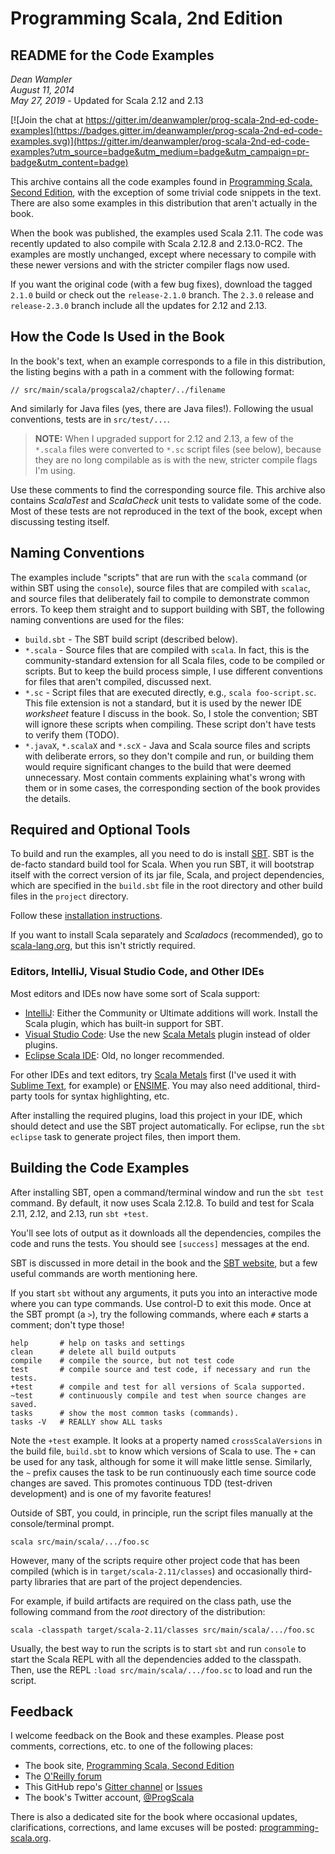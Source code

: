 # Programming Scala, 2nd Edition

## README for the Code Examples

*Dean Wampler*<br/>
*August 11, 2014*<br/>
*May 27, 2019* - Updated for Scala 2.12 and 2.13

[![Join the chat at https://gitter.im/deanwampler/prog-scala-2nd-ed-code-examples](https://badges.gitter.im/deanwampler/prog-scala-2nd-ed-code-examples.svg)](https://gitter.im/deanwampler/prog-scala-2nd-ed-code-examples?utm_source=badge&utm_medium=badge&utm_campaign=pr-badge&utm_content=badge)

This archive contains all the code examples found in [Programming Scala, Second Edition](http://shop.oreilly.com/product/0636920033073.do), with the exception of some trivial code snippets in the text. There are also some examples in this distribution that aren't actually in the book.

When the book was published, the examples used Scala 2.11. The code was recently updated to also compile with Scala 2.12.8 and 2.13.0-RC2. The examples are mostly unchanged, except where necessary to compile with these newer versions and with the stricter compiler flags now used.

If you want the original code (with a few bug fixes), download the tagged `2.1.0` build or check out the `release-2.1.0` branch. The `2.3.0` release and `release-2.3.0` branch include all the updates for 2.12 and 2.13.

## How the Code Is Used in the Book

In the book's text, when an example corresponds to a file in this distribution, the listing begins with a path in a comment with the following format:

```
// src/main/scala/progscala2/chapter/../filename
```

And similarly for Java files (yes, there are Java files!). Following the usual conventions, tests are in `src/test/...`.

> **NOTE:** When I upgraded support for 2.12 and 2.13, a few of the `*.scala` files were converted to `*.sc` script files (see below), because they are no long compilable as is with the new, stricter compile flags I'm using.

Use these comments to find the corresponding source file. This archive also contains *ScalaTest* and *ScalaCheck* unit tests to validate some of the code. Most of these tests are not reproduced in the text of the book, except when discussing testing itself.

## Naming Conventions

The examples include "scripts" that are run with the `scala` command (or within SBT using the `console`), source files that are compiled with `scalac`, and source files that deliberately fail to compile to demonstrate common errors. To keep them straight and to support building with SBT, the following naming conventions are used for the files:

- `build.sbt` - The SBT build script (described below).
- `*.scala` - Source files that are compiled with `scala`. In fact, this is the community-standard extension for all Scala files, code to be compiled or scripts. But to keep the build process simple, I use different conventions for files that aren't compiled, discussed next.
- `*.sc` - Script files that are executed directly, e.g., `scala foo-script.sc`. This file extension is not a standard, but it is used by the newer IDE *worksheet* feature I discuss in the book. So, I stole the convention; SBT will ignore these scripts when compiling. These script don't have tests to verify them (TODO).
- `*.javaX`, `*.scalaX` and `*.scX` - Java and Scala source files and scripts with deliberate errors, so they don't compile and run, or building them would require significant changes to the build that were deemed unnecessary. Most contain comments explaining what's wrong with them or in some cases, the corresponding section of the book provides the details.

## Required and Optional Tools

To build and run the examples, all you need to do is install [SBT](http://www.scala-sbt.org/release/docs/Getting-Started/Setup.html). SBT is the de-facto standard build tool for Scala. When you run SBT, it will bootstrap itself with the correct version of its jar file, Scala, and project dependencies, which are specified in the `build.sbt` file in the root directory and other build files in the `project` directory.

Follow these [installation instructions](http://www.scala-sbt.org/release/docs/Getting-Started/Setup.html).

If you want to install Scala separately and *Scaladocs* (recommended), go to [scala-lang.org](http://scala-lang.org), but this isn't strictly required.

### Editors, IntelliJ, Visual Studio Code, and Other IDEs

Most editors and IDEs now have some sort of Scala support:

* [IntelliJ](https://www.jetbrains.com/idea/): Either the Community or Ultimate additions will work. Install the Scala plugin, which has built-in support for SBT.
* [Visual Studio Code](https://code.visualstudio.com/): Use the new [Scala Metals](https://scalameta.org/metals/) plugin instead of older plugins.
* [Eclipse Scala IDE](http://scala-ide.org): Old, no longer recommended.

For other IDEs and text editors, try [Scala Metals](https://scalameta.org/metals/) first (I've used it with [Sublime Text](https://www.sublimetext.com/), for example) or [ENSIME](http://ensime.github.io/). You may also need additional, third-party tools for syntax highlighting, etc.

After installing the required plugins, load this project in your IDE, which should detect and use the SBT project automatically. For eclipse, run the `sbt eclipse` task to generate project files, then import them.

## Building the Code Examples

After installing SBT, open a command/terminal window and run the `sbt test` command. By default, it now uses Scala 2.12.8. To build and test for Scala 2.11, 2.12, and 2.13, run `sbt +test`.

You'll see lots of output as it downloads all the dependencies, compiles the code and runs the tests. You should see `[success]` messages at the end.

SBT is discussed in more detail in the book and the [SBT website](https://www.scala-sbt.org/), but a few useful commands are worth mentioning here.

If you start `sbt` without any arguments, it puts you into an interactive mode where you can type commands. Use control-D to exit this mode. Once at the SBT prompt (a `>`), try the following commands, where each `#` starts a comment; don't type those!

	help       # help on tasks and settings
	clean      # delete all build outputs
	compile    # compile the source, but not test code
	test       # compile source and test code, if necessary and run the tests.
	+test      # compile and test for all versions of Scala supported.
	~test      # continuously compile and test when source changes are saved.
	tasks      # show the most common tasks (commands).
	tasks -V   # REALLY show ALL tasks

Note the `+test` example. It looks at a property named `crossScalaVersions` in the build file, `build.sbt` to know which versions of Scala to use. The `+` can be used for any task, although for some it will make little sense. Similarly, the `~` prefix causes the task to be run continuously each time source code changes are saved. This promotes continuous TDD (test-driven development) and is one of my favorite features!

Outside of SBT, you could, in principle, run the script files manually at the console/terminal prompt.

    scala src/main/scala/.../foo.sc

However, many of the scripts require other project code that has been compiled (which is in `target/scala-2.11/classes`) and occasionally third-party libraries that are part of the project dependencies.

For example, if build artifacts are required on the class path, use the following command from the *root* directory of the distribution:

    scala -classpath target/scala-2.11/classes src/main/scala/.../foo.sc

Usually, the best way to run the scripts is to start `sbt` and run `console` to start the Scala REPL with all the dependencies added to the classpath. Then, use the REPL `:load src/main/scala/.../foo.sc` to load and run the script.

## Feedback

I welcome feedback on the Book and these examples. Please post comments, corrections, etc. to one of the following places:

* The book site, [Programming Scala, Second Edition](http://shop.oreilly.com/product/0636920033073.do)
* The [O'Reilly forum](http://forums.oreilly.com/)
* This GitHub repo's [Gitter channel](https://gitter.im/deanwampler/prog-scala-2nd-ed-code-examples) or [Issues](https://github.com/deanwampler/prog-scala-2nd-ed-code-examples/issues)
* The book's Twitter account, [@ProgScala](https://twitter.com/ProgScala)

There is also a dedicated site for the book where occasional updates, clarifications, corrections, and lame excuses will be posted: [programming-scala.org](http://programming-scala.org).

